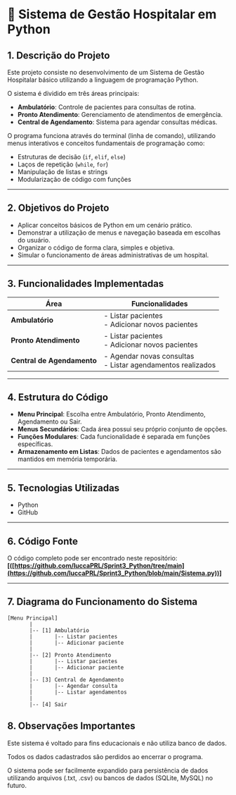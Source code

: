 # 📄 Sistema de Gestão Hospitalar em Python

## 1. Descrição do Projeto
Este projeto consiste no desenvolvimento de um Sistema de Gestão Hospitalar básico utilizando a linguagem de programação Python.

O sistema é dividido em três áreas principais:
- **Ambulatório**: Controle de pacientes para consultas de rotina.
- **Pronto Atendimento**: Gerenciamento de atendimentos de emergência.
- **Central de Agendamento**: Sistema para agendar consultas médicas.

O programa funciona através do terminal (linha de comando), utilizando menus interativos e conceitos fundamentais de programação como:
- Estruturas de decisão (`if`, `elif`, `else`)
- Laços de repetição (`while`, `for`)
- Manipulação de listas e strings
- Modularização de código com funções

---

## 2. Objetivos do Projeto
- Aplicar conceitos básicos de Python em um cenário prático.
- Demonstrar a utilização de menus e navegação baseada em escolhas do usuário.
- Organizar o código de forma clara, simples e objetiva.
- Simular o funcionamento de áreas administrativas de um hospital.

---

## 3. Funcionalidades Implementadas

| Área                 | Funcionalidades                     |
|-----------------------|-------------------------------------|
| **Ambulatório**        | - Listar pacientes<br>- Adicionar novos pacientes |
| **Pronto Atendimento** | - Listar pacientes<br>- Adicionar novos pacientes |
| **Central de Agendamento** | - Agendar novas consultas<br>- Listar agendamentos realizados |

---

## 4. Estrutura do Código
- **Menu Principal**: Escolha entre Ambulatório, Pronto Atendimento, Agendamento ou Sair.
- **Menus Secundários**: Cada área possui seu próprio conjunto de opções.
- **Funções Modulares**: Cada funcionalidade é separada em funções específicas.
- **Armazenamento em Listas**: Dados de pacientes e agendamentos são mantidos em memória temporária.

---

## 5. Tecnologias Utilizadas
- Python
- GitHub

---

## 6. Código Fonte
O código completo pode ser encontrado neste repositório:  
**[([https://github.com/luccaPRL/Sprint3_Python/tree/main](https://github.com/luccaPRL/Sprint3_Python/blob/main/Sistema.py))]**

---

## 7. Diagrama do Funcionamento do Sistema
```plaintext
[Menu Principal]
       |
       |-- [1] Ambulatório
       |       |-- Listar pacientes
       |       |-- Adicionar paciente
       |
       |-- [2] Pronto Atendimento
       |       |-- Listar pacientes
       |       |-- Adicionar paciente
       |
       |-- [3] Central de Agendamento
       |       |-- Agendar consulta
       |       |-- Listar agendamentos
       |
       |-- [4] Sair
```
## 8. Observações Importantes
Este sistema é voltado para fins educacionais e não utiliza banco de dados.

Todos os dados cadastrados são perdidos ao encerrar o programa.

O sistema pode ser facilmente expandido para persistência de dados utilizando arquivos (.txt, .csv) ou bancos de dados (SQLite, MySQL) no futuro.

